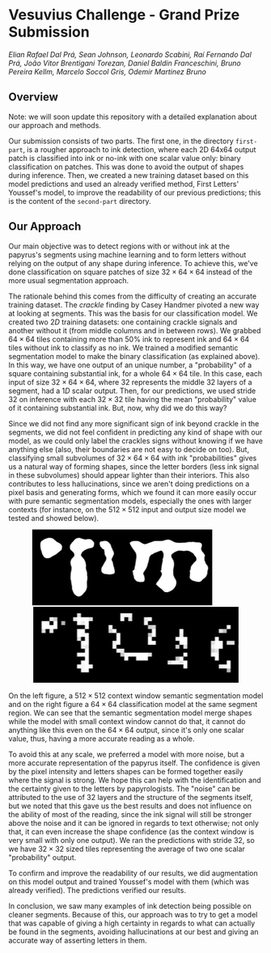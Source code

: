 # Vesuvius Challenge - Grand Prize Submission

_Elian Rafael Dal Prá, Sean Johnson, Leonardo Scabini, Raí Fernando Dal Prá, João Vitor Brentigani Torezan, Daniel Baldin Franceschini, Bruno Pereira Kellm, Marcelo Soccol Gris, Odemir Martinez Bruno_


## Overview

Note: we will soon update this repository with a detailed explanation about our approach and methods.

Our submission consists of two parts. The first one, in the directory ```first-part```, is a rougher approach to ink detection, where each 2D 64x64 output patch is classified into ink or no-ink with one scalar value only: binary classification on patches. This was done to avoid the output of shapes during inference. Then, we created a new training dataset based on this model predictions and used an already verified method, First Letters' Youssef's model, to improve the readability of our previous predictions; this is the content of the ```second-part``` directory. 

## Our Approach

Our main objective was to detect regions with or without ink at the papyrus's segments using machine learning and to form letters without relying on the output of any shape during inference. To achieve this, we've done classification on square patches of size $32\times 64\times64$ instead of the more usual segmentation approach.

The rationale behind this comes from the difficulty of creating an accurate training dataset. The _crackle_ finding by Casey Handmer pivoted a new way at looking at segments. This was the basis for our classification model. We created two $2D$ training datasets: one containing crackle signals and another without it (from middle columns and in between rows). We grabbed $64\times 64$ tiles containing more than $50\%$ ink to represent ink and $64\times 64$ tiles without ink to classify as no ink. We trained a modified semantic segmentation model to make the binary classification (as explained above). In this way, we have one output of an unique number, a "probability" of a square containing substantial ink, for a whole $64\times 64$ tile. In this case, each input of size $32\times 64\times 64$, where $32$ represents the middle $32$ layers of a segment, had a $1D$ scalar output. Then, for our predictions, we used stride $32$ on inference with each $32\times 32$ tile having the mean "probability" value of it containing substantial ink. But, now, why did we do this way?

Since we did not find any more significant sign of ink beyond crackle in the segments, we did not feel confident in predicting any kind of shape with our model, as we could only label the crackles signs without knowing if we have anything else (also, their boundaries are not easy to decide on too). But, classifying small subvolumes of $32\times 64\times 64$ with ink "probabilities" gives us a natural way of forming shapes, since the letter borders (less ink signal in these subvolumes) should appear lighter than their interiors. This also contributes to less hallucinations, since we aren't doing predictions on a pixel basis and generating forms, which we found it can more easily occur with pure semantic segmentation models, especially the ones with larger contexts (for instance, on the $512\times 512$ input and output size model we tested and showed below).

<p align="center">
    <img src="512.png" height="150px"> &emsp; &emsp; &emsp; <img src="not512.png" height="150px">
</p>


On the left figure, a $512\times 512$ context window semantic segmentation model and on the right figure a $64\times 64$ classification model at the same segment region. We can see that the semantic segmentation model merge shapes while the model with small context window cannot do that, it cannot do anything like this even on the $64\times 64$ output, since it's only one scalar value, thus, having a more accurate reading as a whole.

To avoid this at any scale, we preferred a model with more noise, but a more accurate representation of the papyrus itself. The confidence is given by the pixel intensity and letters shapes can be formed together easily where the signal is strong. We hope this can help with the identification and the certainty given to the letters by papyrologists. The "noise" can be attributed to the use of $32$ layers and the structure of the segments itself, but we noted that this gave us the best results and does not influence on the ability of most of the reading, since the ink signal will still be stronger above the noise and it can be ignored in regards to text otherwise; not only that, it can even increase the shape confidence (as the context window is very small with only one output). We ran the predictions with stride $32$, so we have $32\times 32$ sized tiles representing the average of two one scalar "probability" output. 
 
To confirm and improve the readability of our results, we did augmentation on this model output and trained Youssef's model with them (which was already verified). The predictions verified our results.

In conclusion, we saw many examples of ink detection being possible on cleaner segments. Because of this, our approach was to try to get a model that was capable of giving a high certainty in regards to what can actually be found in the segments, avoiding hallucinations at our best and giving an accurate way of asserting letters in them.
